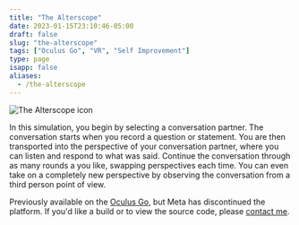 ```yaml
---
title: "The Alterscope"
date: 2023-01-15T23:10:46-05:00
draft: false
slug: "the-alterscope"
tags: ["Oculus Go", "VR", "Self Improvement"]
type: page
isapp: false
aliases:
  - /the-alterscope
---
```


![The Alterscope icon](/images/the-alterscope-icon.png)

In this simulation, you begin by selecting a conversation partner. The conversation starts when you record a question or statement. You are then transported into the perspective of your conversation partner, where you can listen and respond to what was said. Continue the conversation through as many rounds a you like, swapping perspectives each time. You can even take on a completely new perspective by observing the conversation from a third person point of view.

Previously available on the [Oculus Go](https://www.oculus.com/experiences/go/2981498431864819), but Meta has discontinued the platform. If you'd like a build or to view the source code, please [contact me](/contact).
